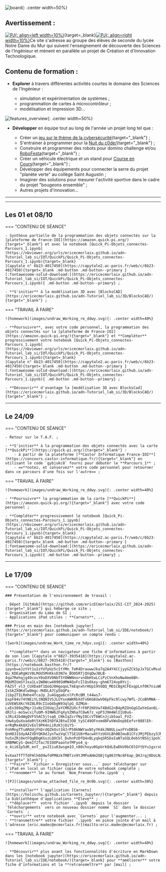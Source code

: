 ![board](images/undraw_Scrum_board_re_wk7v.svg){: .center width=50%}

## Avertissement :

[![PJ](images/undraw_Team_re_0bfe.svg ""){: align=left width=10%}](){target=_blank}[![PJ](images/undraw_Mailbox_re_dvds.svg ""){: align=right width=10%}](mailto:)Ce site s'adresse au groupe des élèves de seconde du lycée Notre Dame du Mur qui suivent l'enseignement de découverte des Sciences de l'Ingénieur et mènent en parallèle un projet de Création et d'Innovation Technologique.


## Contenu de formation :

- **Explorer** à travers différentes activités courtes le domaine des Sciences de l'Ingénieur :

    - simulation et expérimentation de systèmes ;
    - programmation de cartes à microcontrôleur ;
    - modélisation et impression 3D...

![features_overview](images/undraw_features_overview_jg7a.svg){: .center width=50%}

- **Développer** en équipe tout au long de l'année un projet long tel que :

    - Créer un [jeu sur le thème de la cybersécurité](https://cyber.gouv.fr/actualites/au-college-et-au-lycee-former-a-la-cybersecurite-par-le-jeu){target="_blank"} ;
    - S'entrainer à programmer pour la [Nuit du c0de/](https://www.nuitducode.net/){target="_blank"} ;​
    - Construire et programmer des robots pour domino challenge et/ou [RoboFesta](https://www.robofesta.fr){target="_blank"} ;
    - Créer un véhicule électrique et un stand pour [Course en Cours](https://www.course-en-cours.com/fr/){target="_blank"} ;    
    - Développer des équipements pour connecter la serre du projet "planète verte" au collège Saint Augustin ;
    - Imaginer des solutions pour mesurer l'activité sportive dans le cadre du projet "bougeons ensemble" ;
    - Autres projets d'innovation...

[mail]: mailto:eric.madec@ecmorlaix.fr "eric.madec@ecmorlaix.fr"


***
<!--
!!! info "A LIRE :"

    - [Travailler PYTHON en prépa ECG](https://www.prepaplus.tv/blog/50/Travailler-python-en-prepa-ECG){target=_blank} ;

    - [LA LICENCE MIASHS Mathématiques et informatiques appliquées aux sciences humaines et sociales](https://www.onisep.fr/recherche?text=La+licence+MIASHS){target=_blank} ;

    - [Sortir de sa zone de confort pour apprendre afin de se réaliser](https://static.wixstatic.com/media/557f79_7cbdd28074e84e4882ec9314f46d5fb0~mv2.jpeg/v1/fill/w_1024,h_768,al_c,q_90/557f79_7cbdd28074e84e4882ec9314f46d5fb0~mv2.webp){target=_blank} ;
        source : <https://www.jeromefrugere.com/post/pourquoi-dit-on-qu-il-faut-se-faire-violence-pour-sortir-de-sa-zone-de-confort>
    
    - [Présentation SI](https://ericecmorlaix.github.io/si/){target=_blank}

    - [Présentation NSI](https://ericecmorlaix.github.io/nsi/){target=_blank}

***

## Du 26/03

=== "CONTENU DE SÉANCE"

    - Reprise des projets : Précision des sujets, recherche des problématiques fonctionnelles à résoudre, liste des tâches à réaliser, investigation de solutions technologiques...
    
    - Ressources :
        - [Le challenge robotique Brestois programmé le 15 mai](https://ericecmorlaix.github.io/1SI_2024-2025/Projet/Challenge_Robotique_SI_Brestois.pdf){target=_blank} ;
        - [Yahboom Building:bit starter kit](http://www.yahboom.net/study/Building_bit){target=_blank} : penser à [recharger la batterie](./yahboom/charge_batterie.pdf){target=_blank}, utiliser l'[éditeur Python recommandé](./yahboom/editeur_mu.pdf){target=_blank}, installer dans une carte [BBC micro:bit](https://ericecmorlaix.github.io/adn-Tutoriel_lab_si/IOT/BBC_microbit/){target=_blank} la bibliothèque [Micropython Building:bit](./yahboom/bibliotheque_building-bit.pdf){target=_blank}, réaliser [le montage d'une mini-voiture](./yahboom/bibliotheque_building-bit.pdf){target=_blank}, programmer avec les fonctions de [l'API MicroPython Building:bit](./yahboom/Buildingbit_MicroPython_API.pdf){target=_blank} ;
        - [4tronix bit:bot](https://4tronix.co.uk/blog/?p=1490){target=_blank} ;
         

=== "TRAVAIL À FAIRE"

    ![homework](images/undraw_Working_re_ddwy.svg){: .center width=40%}

    - **Poursuivre** les travaux pour votre projet ;

***
## Le 30/01

=== "CONTENU DE SÉANCE"

    - Poursuite des projets : Précision des sujets, recherche des problématiques fonctionnelles à résoudre, liste des tâches à réaliser, investigation de solutions technologiques...
    
    - Ressources :
        - [Yahboom Building:bit starter kit](http://www.yahboom.net/study/Building_bit){target=_blank} : penser à [recharger la batterie](./yahboom/charge_batterie.pdf){target=_blank}, utiliser l'[éditeur Python recommandé](./yahboom/editeur_mu.pdf){target=_blank}, installer dans une carte [BBC micro:bit](https://ericecmorlaix.github.io/adn-Tutoriel_lab_si/IOT/BBC_microbit/){target=_blank} la bibliothèque [Micropython Building:bit](./yahboom/bibliotheque_building-bit.pdf){target=_blank}, réaliser [le montage d'une mini-voiture](./yahboom/bibliotheque_building-bit.pdf){target=_blank}, programmer avec les fonctions de [l'API MicroPython Building:bit](./yahboom/Buildingbit_MicroPython_API.pdf){target=_blank} ;
        - [4tronix bit:bot](https://4tronix.co.uk/blog/?p=1490){target=_blank} ;
         

=== "TRAVAIL À FAIRE"

    ![homework](images/undraw_Working_re_ddwy.svg){: .center width=40%}

    - **Poursuivre** les travaux pour votre projet ;

***

## Le 23/01

- Présentation des spécialités [Sciences de l'Ingénieur](https://ericecmorlaix.github.io/si/){target=_blank} et [Numérique et Sciences Informatique](https://ericecmorlaix.github.io/nsi/){target=_blank} ;

***
## Le 16/01

=== "CONTENU DE SÉANCE"

    - Poursuite des projets : Précision des sujets, recherche des problématiques fonctionnelles à résoudre, liste des tâches à réaliser, investigation de solutions technologiques...

=== "TRAVAIL À FAIRE"

    ![homework](images/undraw_Working_re_ddwy.svg){: .center width=40%}

    - **Poursuivre** les travaux pour votre projet ;

***
## Le 09/01

=== "CONTENU DE SÉANCE"

    - Organisation des projets : choix des sujets, recherche des problématiques fonctionnelles à résoudre, liste des tâches à réaliser,...

=== "TRAVAIL À FAIRE"

    ![homework](images/undraw_Working_re_ddwy.svg){: .center width=40%}

    - **Poursuivre** les travaux pour votre projet ;

## Les 12 et 19/12

=== "CONTENU DE SÉANCE"

    - **​Prise en main** de la programmation des Lego Mindstorms EV3 avec l'application : "EV3 Classroom" :
        1. **Hello !** => expérimenter afin d'expliquer comment fonctionne la communication avec la brique depuis une tablette et depuis un PC...  ;​​​​​
        2. **Moteurs et capteurs** => programmer les différents capteurs et moteurs disponibles afin d'expliquer leur fonctionnement... ;
        3. **Se déplacer** => construire et programmer une base motrice afin d'expliquer le déplacement produit par les différentes instructions... ;
        4. **Fichier > Nouveau Projet**  =>  créer une nouvelle trame de programmation personnalisée et la partager...

=== "TRAVAIL À FAIRE"

    ![homework](images/undraw_Working_re_ddwy.svg){: .center width=40%}

    - **Réfléchir** aux différents projets envisagés ;

    - **Relever** tous [les défis sur BBC micro:bit](./bbc_microbit){target=_blank} ;

    - **Finir**, avec votre code personnel, la programmation des objets connectés sur la [plateforme de France-IOI​​](https://amazon.quick-pi.org/){target="_blank"} et compléter votre notebook [Quick_Pi-Objets_connectes-Parcours_1.ipynb](https://nbviewer.org/urls/ericecmorlaix.github.io/adn-Tutoriel_lab_si/IOT/QuickPi/Quick_Pi-Objets_connectes-Parcours_1.ipynb){target=_blank} [:fontawesome-solid-download:](https://ericecmorlaix.github.io/adn-Tutoriel_lab_si/IOT/QuickPi/Quick_Pi-Objets_connectes-Parcours_1.ipynb){ .md-button .md-button--primary} ;

    - **Découvrir** d'avantage la [modélisation 3D avec BlocksCad](https://ericecmorlaix.github.io/adn-Tutoriel_lab_si/3D/BlocksCAD/){target="_blank"} ;
***
## Les 21 et 28/11

=== "CONTENU DE SÉANCE"

    - Recherche de pistes de projets et répartition en équipe ;
    - Synthèse partielle de la programmation des objets connectés sur la [plateforme de France-IOI​​](https://amazon.quick-pi.org/){target="_blank"} et avec le notebook [Quick_Pi-Objets_connectes-Parcours_1.ipynb](https://nbviewer.org/urls/ericecmorlaix.github.io/adn-Tutoriel_lab_si/IOT/QuickPi/Quick_Pi-Objets_connectes-Parcours_1.ipynb){target=_blank} ;[:fontawesome-solid-download:](https://ericecmorlaix.github.io/adn-Tutoriel_lab_si/IOT/QuickPi/Quick_Pi-Objets_connectes-Parcours_1.ipynb){ .md-button .md-button--primary}

    - **Programmer** une carte [BBC micro:bit](https://ericecmorlaix.github.io/adn-Tutoriel_lab_si/IOT/BBC_microbit/){target=_blank} afin de relever [les défis...](./bbc_microbit){target=_blank} ;    
    

=== "TRAVAIL À FAIRE"

    ![homework](images/undraw_Working_re_ddwy.svg){: .center width=40%}

    - **Relever** tous [les défis sur BBC micro:bit](./bbc_microbit){target=_blank} ;

    - **Poursuivre**, avec votre code personnel, la programmation des objets connectés sur la [plateforme de France-IOI​​](https://amazon.quick-pi.org/){target="_blank"} et compléter progressivement votre notebook [Quick_Pi-Objets_connectes-Parcours_1.ipynb](https://nbviewer.org/urls/ericecmorlaix.github.io/adn-Tutoriel_lab_si/IOT/QuickPi/Quick_Pi-Objets_connectes-Parcours_1.ipynb){target=_blank} [:fontawesome-solid-download:](https://ericecmorlaix.github.io/adn-Tutoriel_lab_si/IOT/QuickPi/Quick_Pi-Objets_connectes-Parcours_1.ipynb){ .md-button .md-button--primary} ;

    - **Découvrir** d'avantage la [modélisation 3D avec BlocksCad](https://ericecmorlaix.github.io/adn-Tutoriel_lab_si/3D/BlocksCAD/){target="_blank"} ;

    - **Jouer** à résoudre le Casse Tête en ligne [ici (code JavaScript)](http://isn.si.lycee.ecmorlaix.fr/casseTete/){target=_blank} ou encore [là (code Scratch)](https://scratch.mit.edu/projects/179937454/){target=_blank} ;

***
## Le 07/11 (et 14/11 en autonomie)

=== "CONTENU DE SÉANCE"

    - Synthèse partielle de la programmation des objets connectés sur la [plateforme de France-IOI​​](https://amazon.quick-pi.org/){target="_blank"} et avec le notebook [Quick_Pi-Objets_connectes-Parcours_1.ipynb](https://nbviewer.org/urls/ericecmorlaix.github.io/adn-Tutoriel_lab_si/IOT/QuickPi/Quick_Pi-Objets_connectes-Parcours_1.ipynb){target=_blank} [:fontawesome-solid-download:](https://ericecmorlaix.github.io/adn-Tutoriel_lab_si/IOT/QuickPi/Quick_Pi-Objets_connectes-Parcours_1.ipynb){ .md-button .md-button--primary}

    - **Programmer** une carte [BBC micro:bit](https://ericecmorlaix.github.io/adn-Tutoriel_lab_si/IOT/BBC_microbit/){target=_blank} afin de relever [les défis...](./bbc_microbit){target=_blank} ;    
    

=== "TRAVAIL À FAIRE"

    ![homework](images/undraw_Working_re_ddwy.svg){: .center width=40%}

    - **relever** tous [les défis sur BBC micro:bit](./bbc_microbit){target=_blank} ;

    - **Poursuivre**, avec votre code personnel, la programmation des objets connectés sur la [plateforme de France-IOI​​](https://amazon.quick-pi.org/){target="_blank"} et compléter progressivement votre notebook [Quick_Pi-Objets_connectes-Parcours_1.ipynb](https://nbviewer.org/urls/ericecmorlaix.github.io/adn-Tutoriel_lab_si/IOT/QuickPi/Quick_Pi-Objets_connectes-Parcours_1.ipynb){target=_blank} [:fontawesome-solid-download:](https://ericecmorlaix.github.io/adn-Tutoriel_lab_si/IOT/QuickPi/Quick_Pi-Objets_connectes-Parcours_1.ipynb){ .md-button .md-button--primary} ;

    - **Découvrir** d'avantage la [modélisation 3D avec BlocksCad](https://ericecmorlaix.github.io/adn-Tutoriel_lab_si/3D/BlocksCAD/){target="_blank"} ;

    - **Jouer** à résoudre le Casse Tête en ligne [ici (code JavaScript)](http://isn.si.lycee.ecmorlaix.fr/casseTete/){target=_blank} ou encore [là (code Scratch)](https://scratch.mit.edu/projects/179937454/){target=_blank} ;
***
## Les 10 et 17/10

=== "CONTENU DE SÉANCE"

    - Synthèse partielle de la programmation des objets connectés sur la [plateforme de France-IOI​​](https://amazon.quick-pi.org/){target="_blank"} et avec le notebook [Quick_Pi-Objets_connectes-Parcours_1.ipynb](https://nbviewer.org/urls/ericecmorlaix.github.io/adn-Tutoriel_lab_si/IOT/QuickPi/Quick_Pi-Objets_connectes-Parcours_1.ipynb){target=_blank} [:fontawesome-solid-download:](https://ericecmorlaix.github.io/adn-Tutoriel_lab_si/IOT/QuickPi/Quick_Pi-Objets_connectes-Parcours_1.ipynb){ .md-button .md-button--primary}

    - **S'initier** à la modélisation 3D avec [BlocksCAD](https://ericecmorlaix.github.io/adn-Tutoriel_lab_si/3D/BlocksCAD/){target="_blank"} ;

    - Evocation du projet **"Couronne de l'Avent"** :

    <center>
    <iframe width="560" height="315" src="https://www.youtube-nocookie.com/embed/RwjsnJRihXg?si=Thi1l0IKc9Zej4Pv" title="YouTube video player" frameborder="0" allow="accelerometer; autoplay; clipboard-write; encrypted-media; gyroscope; picture-in-picture; web-share" allowfullscreen></iframe>
    </center>

    > Quelles solutions pour les bougies ?
    

=== "TRAVAIL À FAIRE"

    ![homework](images/undraw_Working_re_ddwy.svg){: .center width=40%}

    - **Poursuivre**, avec votre code personnel, la programmation des objets connectés sur la [plateforme de France-IOI​​](https://amazon.quick-pi.org/){target="_blank"} et compléter progressivement votre notebook [Quick_Pi-Objets_connectes-Parcours_1.ipynb](https://nbviewer.org/urls/ericecmorlaix.github.io/adn-Tutoriel_lab_si/IOT/QuickPi/Quick_Pi-Objets_connectes-Parcours_1.ipynb){target=_blank} [:fontawesome-solid-download:](https://ericecmorlaix.github.io/adn-Tutoriel_lab_si/IOT/QuickPi/Quick_Pi-Objets_connectes-Parcours_1.ipynb){ .md-button .md-button--primary} ;

    - **Découvrir** d'avantage la [modélisation 3D avec BlocksCad](https://ericecmorlaix.github.io/adn-Tutoriel_lab_si/3D/BlocksCAD/){target="_blank"} ;

    - **Jouer** à résoudre le Casse Tête en ligne [ici (code JavaScript)](http://isn.si.lycee.ecmorlaix.fr/casseTete/){target=_blank} ou encore [là (code Scratch)](https://scratch.mit.edu/projects/179937454/){target=_blank} ;

***
## Le 03/10

=== "CONTENU DE SÉANCE"

    - Remédiation [prise en main](https://ec-morlaix.github.io/info/priseenmain/){:target="_blank"} de l'iPad et de l'E.N.T. ECA.M ;
    - Synthèse partielle (Mélodie, Alternance, Schow lumineux 1) de la programmation des objets connectés sur la [plateforme de France-IOI​​](https://amazon.quick-pi.org/){target="_blank"} et avec le notebook [Quick_Pi-Objets_connectes-Parcours_1.ipynb](https://nbviewer.org/urls/ericecmorlaix.github.io/adn-Tutoriel_lab_si/IOT/QuickPi/Quick_Pi-Objets_connectes-Parcours_1.ipynb){target=_blank} [:fontawesome-solid-download:](https://ericecmorlaix.github.io/adn-Tutoriel_lab_si/IOT/QuickPi/Quick_Pi-Objets_connectes-Parcours_1.ipynb){ .md-button .md-button--primary}    
 
-->
***
## Les 01 et 08/10

=== "CONTENU DE SÉANCE"

    - Synthèse partielle de la programmation des objets connectés sur la [plateforme de France-IOI​​](https://amazon.quick-pi.org/){target="_blank"} et avec le notebook [Quick_Pi-Objets_connectes-Parcours_1.ipynb](https://nbviewer.org/urls/ericecmorlaix.github.io/adn-Tutoriel_lab_si/IOT/QuickPi/Quick_Pi-Objets_connectes-Parcours_1.ipynb){target=_blank} 
    [Capytale n° 6b23-4017450](https://capytale2.ac-paris.fr/web/c/6b23-4017450){target=_blank .md-button .md-button--primary } 
    [:fontawesome-solid-download:](https://ericecmorlaix.github.io/adn-Tutoriel_lab_si/IOT/QuickPi/Quick_Pi-Objets_connectes-Parcours_1.ipynb){ .md-button .md-button--primary} ;

    - **S'initier** à la modélisation 3D avec [BlocksCAD](https://ericecmorlaix.github.io/adn-Tutoriel_lab_si/3D/BlocksCAD/){target="_blank"} ;


=== "TRAVAIL À FAIRE"

    ![homework](images/undraw_Working_re_ddwy.svg){: .center width=40%}

    - **Poursuivre**, avec votre code personnel, la programmation des objets connectés sur la [plateforme de France-IOI​​](https://amazon.quick-pi.org/){target="_blank"} et **Compléter** progressivement votre notebook [Quick_Pi-Objets_connectes-Parcours_1.ipynb](https://nbviewer.org/urls/ericecmorlaix.github.io/adn-Tutoriel_lab_si/IOT/QuickPi/Quick_Pi-Objets_connectes-Parcours_1.ipynb){target=_blank} 
    [Capytale n° 6b23-4017450](https://capytale2.ac-paris.fr/web/c/6b23-4017450){target=_blank .md-button .md-button--primary } 
    [:fontawesome-solid-download:](https://ericecmorlaix.github.io/adn-Tutoriel_lab_si/IOT/QuickPi/Quick_Pi-Objets_connectes-Parcours_1.ipynb){ .md-button .md-button--primary} ;

    - **Découvrir** d'avantage la [modélisation 3D avec BlocksCad](https://ericecmorlaix.github.io/adn-Tutoriel_lab_si/3D/BlocksCAD/){target="_blank"} ;
***
## Le 24/09

=== "CONTENU DE SÉANCE"

    - Retour sur le T.A.F. ;    

    - **S'initier** à la programmation des objets connectés avec la carte [**QuickPi**](https://quick-pi.org/){target="_blank"} :
        - à partir de la plateforme [**Castor Informatique France-IOI**](https://concours.castor-informatique.fr/){target="_blank"}​ en utilisant le code `gybjukc8` fourni​​​ pour débuter le **Parcours_1** ;
        - ==**notez, et conservez** votre code personnel pour retourner dans ce parcours d'une fois sur l'autre== ;

=== "TRAVAIL À FAIRE"

    ![homework](images/undraw_Working_re_ddwy.svg){: .center width=40%}

    - **Poursuivre** la programmation de la carte [**QuickPi**](https://amazon.quick-pi.org/){target="_blank"} avec votre code personnel ;
    
    - **Compléter** progressivement le notebook [Quick_Pi-Objets_connectes-Parcours_1.ipynb](https://nbviewer.org/urls/ericecmorlaix.github.io/adn-Tutoriel_lab_si/IOT/QuickPi/Quick_Pi-Objets_connectes-Parcours_1.ipynb){target=_blank} 
    [Capytale n° 6b23-4017450](https://capytale2.ac-paris.fr/web/c/6b23-4017450){target=_blank .md-button .md-button--primary } 
    [:fontawesome-solid-download:](https://ericecmorlaix.github.io/adn-Tutoriel_lab_si/IOT/QuickPi/Quick_Pi-Objets_connectes-Parcours_1.ipynb){ .md-button .md-button--primary} ;        

***

## Le 17/09

=== "CONTENU DE SÉANCE"

    ### Présentation de l'environnement de travail :
    
    - Dépot [GitHub](https://github.com/ericECmorlaix/2SI-CIT_2024-2025){target="_blank"} qui héberge ce site ;
    - Organisation du Labo de SI ;
    - Applications iPad utiles : **Carnets**, ...   

    ### Prise en main des [notebook jupyter](https://ericecmorlaix.github.io/adn-Tutoriel_lab_si/IDE/notebook/){target="_blank"} pour communiquer un compte rendu :

    ![work](images/undraw_Work_time_re_hdyv.svg){: .center width=40%}

    - **compléter** dans un navigateur une fiche d'informations à partir de son lien [Capytale n°8827-3935418](https://capytale2.ac-paris.fr/web/c/8827-3935418){target="_blank"} ou [Basthon](https://notebook.basthon.fr/?ipynb=eJztVt1u2zYUfpUz5cItYMn_TeR4DrauwwJka7q2A4Y4CCjyyGZCkSpJxTGCvMsuk0fYtV9sh_JPnQAbltwNmGHIPCTP3_d9pHwbcVTKRcOz26hAzwTzLBre3jXr-Qu_KDEaRgWzV8LMddSMnKksD3N7e_BOO5RTjQVqDwJBLB-4qa7Rehqjg49couY0oDXVONbT5YOWWNnorvn8bHtwLCiPzCVnXhoNw4me6Bh-MQUMIUmSYJxa1Lv2W8Wcw4090SHMW4QvFcIlQs6koy-ghm6724vp0Ycj-FAZST_vl3_CUXDa8f1QoQJ0HgoqoLTmEqnxhrHUp19VdQQ_MO1CBgXCFExqpLnf0K7niuWDl2i3kV-IxSkZX0Kdlw0mgc-MdDLA7Cp5bQPa-Jibp2TILRmhe4fcaJp_2u4Gqga6cnlPcRcBM_t44ws7-ExpF84v74tNEiYLtNQNIVSJLUYxnAWKRbXdfv6KG6UwVO6pFkc9lcwy7WfL-2CoBhMWA--iUVEWSXKcY0Z8LR9cIIoQ4bgN93qlpG_OZMGm-LxEn389qZMgrJ1xNzII6UqjZaYCMRZUXcfrF0P2HXVw74BdG2nB4pRZOnGgGIwYeGan6L-dRJli-moSwcxiTubM-9INW62FqXyVZNha7C8w67z_vpP3J9H4WlIIU8uG-sJRi42b4WgQVFS5AC5jtsq6_CNkIqZcrfNyI8CcVT6WCnJjib5aal_FVZ-tHwkyQuXoadeRt5XzKKIhDfAJBtwI3O0_tySC49OFnxmdBFwVWxDopbEefvr088lEh-erRqMx4kQX2vEol9PK4niiRzK3jOiYS-FnhMngTTsAROdjFhDrdQZkOst34JrP50kNWYaxNtyYK4kJN0ULiwzFYxDBS6-QnH831SdyAAIVDYQK0dJynTwzVqClTSE1U8rMacw4tYzUGVLBh0BImuB1CFzJMjPEbzy3JN9DgpHbRUlgxQUKyQ5hurDGcVPSWim5p0ZjqeP1cJMir-hu5xZRj0etFQgBDgKGszLQOCbl_DuhnPzDfQ4xBLyqkqSR5DaIaNTaSQL0obStNSGj1pohIus1cYw3yKuw8YLeHtpHw04zoiLKyq_eS6vxRhir3XhBJ7xS_m_ctwrDG98iSKUmz9ET-SRBMWCyS-QemIf2Tac7EIO0PaaotefMFyo4_q-o_4ii6Ip5dK_enT__pv2Iiu63wsgm1O_n80choyu0GpUrkQdLEwDkU9bC6lGYtbYu1gsrxUEvSZMOvOnHmfShRhmqLW0gKUSZMTejzWna2--kvXaa7ffTfdFHlh609wfdPM8zkfMBTzv9tJMPxAHm2O8jtg863YNc8F6ap_QHJrqj0DoLNzGjc9D_alwUUhtK1b37C466epU){target="_blank"} ;
    - **Faire** `Fichier > Enregistrer sous...` pour télécharger sur l'iPad en local un fichier copie de votre notebook complété ;
    - **renommer** le au format `Nom_Prenom-fiche.ipynb` ;    

    ![PJ](images/undraw_attached_file_re_0n9b.svg){: .center width=30%}

    - **installer** l'application [Carnets](https://holzschu.github.io/Carnets_Jupyter/){target="_blank"} depuis la bibliothèque d'applications **Eleve** ;
    - **déplacer**  votre fichier `.ipynb` depuis le dossier `Téléchargements` vers un nouveau dossier nommé `SI` dans le dossier `Carnets` ;
    - **ouvrir** votre notebook avec `Carnets` pour l'augmenter... ;
    - **transmettre** votre fichier `.ipynb` en pièce jointe d'un mail à l'adresse [eric.madec@ecmorlaix.fr](mailto:eric.madec@ecmorlaix.fr) ;


=== "TRAVAIL À FAIRE"

    ![homework](images/undraw_Working_re_ddwy.svg){: .center width=40%}

    - **Découvrir** plus avant les fonctionnalités d'écriture en MarkDown dans les [notebook jupyter](https://ericecmorlaix.github.io/adn-Tutoriel_lab_si/IDE/notebook/){target=_blank} pour **améliorer** votre fiche d'informations et la **retransmettre** par [mail] ;





<!--  





***



<!-- ## Du 07/03

=== "CONTENU DE SÉANCE"

    - Développement des projets respectifs...

=== "TRAVAIL À FAIRE"

    ![homework](images/undraw_Working_re_ddwy.svg){: .center width=40%}

    - **Faire** la [mise à jour d'Obsidian pour découvrir les canvas](https://ericecmorlaix.github.io/adn-Tutoriel_Obsidian/7-Options_Plugins/#canvas){target=_blank} ;
    - **Finir** les [activités d'escape game pour l'accueil des troisièmes](https://ericecmorlaix.github.io/accueil_3/){target=_blank} ;
    - **Poursuivre**, avec votre code personnel, la programmation des objets connectés sur la [plateforme de France-IOI​​](https://amazon.quick-pi.org/){target="_blank"} et compléter progressivement votre notebook [Quick_Pi-Objets_connectes-Parcours_1.ipynb](https://nbviewer.org/urls/ericecmorlaix.github.io/2SI_2022-2023/Quick_Pi-Objets_connectes-Parcours_1.ipynb){target=_blank} [:fontawesome-solid-download:](https://ericecmorlaix.github.io/2SI_2022-2023/Quick_Pi-Objets_connectes-Parcours_1.ipynb){ .md-button .md-button--primary} ;
    - **Découvrir** d'avantage la modélisation 3D avec [BlocksCad](./blocksCAD){target="_blank"} et [Onshape](./Onshape){target="_blank"} ;
    - **Programmer** une carte [BBC micro:bit](./bbc_microbit){target=_blank} ;
    - **Poursuivre** en robotique avec les Lego Mindstorms EV3 et l'application : "EV3 Classroom" ;



***
## Le 28/02

=== "CONTENU DE SÉANCE"

    - **Réaliser** les [activités d'escape game pour l'accueil des troisièmes](https://ericecmorlaix.github.io/accueil_3/){target=_blank} ;

=== "TRAVAIL À FAIRE"

    - **Faire** la [mise à jour d'Obsidian pour découvrir les canvas](https://ericecmorlaix.github.io/adn-Tutoriel_Obsidian/7-Options_Plugins/#canvas){target=_blank} ;

***
## Du 24/01 au 06/02

=== "CONTENU DE SÉANCE"

    - Développement des projets respectifs...

=== "TRAVAIL À FAIRE"

    ![homework](images/undraw_Working_re_ddwy.svg){: .center width=40%}

    - Explorer d'avantage [les fonctionnalités de l'application multiplateforme Obsidian](https://ericecmorlaix.github.io/adn-Tutoriel_Obsidian/){target=_blank} ;
    - **Poursuivre**, avec votre code personnel, la programmation des objets connectés sur la [plateforme de France-IOI​​](https://amazon.quick-pi.org/){target="_blank"} et compléter progressivement votre notebook [Quick_Pi-Objets_connectes-Parcours_1.ipynb](https://nbviewer.org/urls/ericecmorlaix.github.io/2SI_2022-2023/Quick_Pi-Objets_connectes-Parcours_1.ipynb){target=_blank} [:fontawesome-solid-download:](https://ericecmorlaix.github.io/2SI_2022-2023/Quick_Pi-Objets_connectes-Parcours_1.ipynb){ .md-button .md-button--primary} ;
    - **Découvrir** d'avantage la modélisation 3D avec [BlocksCad](./blocksCAD){target="_blank"} et [Onshape](./Onshape){target="_blank"} ;
    - **Programmer** une carte [BBC micro:bit](./bbc_microbit){target=_blank} ;
    - **Poursuivre** en robotique avec les Lego Mindstorms EV3 et l'application : "EV3 Classroom" ;



***
## Les 10 et 17/01

=== "CONTENU DE SÉANCE"

    - **​Prise en main** de la programmation des Lego Mindstorms EV3 avec l'application : "EV3 Classroom" :
        1. **Hello !** => expérimenter afin d'expliquer comment fonctionne la communication avec la brique depuis une tablette et depuis un PC...  ;​​​​​
        2. **Moteurs et capteurs** => programmer les différents capteurs et moteurs disponibles afin d'expliquer leur fonctionnement... ;
        3. **Se déplacer** => construire et programmer une base motrice afin d'expliquer le déplacement produit par les différentes instructions... ;
        4. **Fichier > Nouveau Projet**  =>  créer une nouvelle trame de programmation personnalisée et la partager...

=== "TRAVAIL À FAIRE"

    ![homework](images/undraw_Working_re_ddwy.svg){: .center width=40%}

    - Explorer d'avantage [les fonctionnalités de l'application multiplateforme Obsidian](https://ericecmorlaix.github.io/adn-Tutoriel_Obsidian/){target=_blank}

    - **Poursuivre**, avec votre code personnel, la programmation des objets connectés sur la [plateforme de France-IOI​​](https://amazon.quick-pi.org/){target="_blank"} et compléter progressivement votre notebook [Quick_Pi-Objets_connectes-Parcours_1.ipynb](https://nbviewer.org/urls/ericecmorlaix.github.io/2SI_2022-2023/Quick_Pi-Objets_connectes-Parcours_1.ipynb){target=_blank} [:fontawesome-solid-download:](https://ericecmorlaix.github.io/2SI_2022-2023/Quick_Pi-Objets_connectes-Parcours_1.ipynb){ .md-button .md-button--primary} ;

    - **Découvrir** d'avantage la modélisation 3D avec [BlocksCad](./blocksCAD){target="_blank"} et [Onshape](./Onshape){target="_blank"} ;

    - **Programmer** une carte [BBC micro:bit](./bbc_microbit){target=_blank}

## Le 06/12

=== "CONTENU DE SÉANCE"

    - Modélisation 3D avec [Onshape](./Onshape)  

=== "TRAVAIL À FAIRE"

    ![homework](images/undraw_Working_re_ddwy.svg){: .center width=40%}

    - Explorer d'avantage [les fonctionnalités de l'application multiplateforme Obsidian](https://ericecmorlaix.github.io/adn-Tutoriel_Obsidian/){target=_blank}

    - **Poursuivre**, avec votre code personnel, la programmation des objets connectés sur la [plateforme de France-IOI​​](https://amazon.quick-pi.org/){target="_blank"} et compléter progressivement votre notebook [Quick_Pi-Objets_connectes-Parcours_1.ipynb](https://nbviewer.org/urls/ericecmorlaix.github.io/2SI_2022-2023/Quick_Pi-Objets_connectes-Parcours_1.ipynb){target=_blank} [:fontawesome-solid-download:](https://ericecmorlaix.github.io/2SI_2022-2023/Quick_Pi-Objets_connectes-Parcours_1.ipynb){ .md-button .md-button--primary} ;
    - **Découvrir** d'avantage la [modélisation 3D avec BlocksCad](./blocksCAD){target="_blank"} ;
    - **Programmer** une carte [BBC micro:bit](./bbc_microbit){target=_blank}

***
## Le 29/11

=== "CONTENU DE SÉANCE"

    - Projet de création et d'innovation technologique -> ==Initier le "product backlog" de votre projet==;    

=== "TRAVAIL À FAIRE"

    ![homework](images/undraw_Working_re_ddwy.svg){: .center width=40%}

    - Explorer d'avantage [les fonctionnalités de l'application multiplateforme Obsidian](https://ericecmorlaix.github.io/adn-Tutoriel_Obsidian/){target=_blank}

    - **Poursuivre**, avec votre code personnel, la programmation des objets connectés sur la [plateforme de France-IOI​​](https://amazon.quick-pi.org/){target="_blank"} et compléter progressivement votre notebook [Quick_Pi-Objets_connectes-Parcours_1.ipynb](https://nbviewer.org/urls/ericecmorlaix.github.io/2SI_2022-2023/Quick_Pi-Objets_connectes-Parcours_1.ipynb){target=_blank} [:fontawesome-solid-download:](https://ericecmorlaix.github.io/2SI_2022-2023/Quick_Pi-Objets_connectes-Parcours_1.ipynb){ .md-button .md-button--primary} ;
    - **Découvrir** d'avantage la [modélisation 3D avec BlocksCad](./blocksCAD){target="_blank"} ;
    - **Programmer** une carte [BBC micro:bit](./bbc_microbit){target=_blank}

***


    

=== "TRAVAIL À FAIRE"

    ![homework](images/undraw_Working_re_ddwy.svg){: .center width=40%}

    - Explorer d'avantage [les fonctionnalités de l'application multiplateforme Obsidian](https://ericecmorlaix.github.io/adn-Tutoriel_Obsidian/){target=_blank}

    - **Poursuivre**, avec votre code personnel, la programmation des objets connectés sur la [plateforme de France-IOI​​](https://amazon.quick-pi.org/){target="_blank"} et compléter progressivement votre notebook [Quick_Pi-Objets_connectes-Parcours_1.ipynb](https://nbviewer.org/urls/ericecmorlaix.github.io/2SI_2022-2023/Quick_Pi-Objets_connectes-Parcours_1.ipynb){target=_blank} [:fontawesome-solid-download:](https://ericecmorlaix.github.io/2SI_2022-2023/Quick_Pi-Objets_connectes-Parcours_1.ipynb){ .md-button .md-button--primary} ;

    - **Découvrir** d'avantage la [modélisation 3D avec BlocksCad](./blocksCAD){target="_blank"} ;


****
## Le 08/11

=== "CONTENU DE SÉANCE"

    - Synthèse "Instrument",""Show lumineux 2"", "Avertisseur"  de la programmation des objets connectés sur la [plateforme de France-IOI​​](https://amazon.quick-pi.org/){target="_blank"} et avec le notebook [Quick_Pi-Objets_connectes-Parcours_1.ipynb](https://nbviewer.org/urls/ericecmorlaix.github.io/2SI_2022-2023/Quick_Pi-Objets_connectes-Parcours_1.ipynb){target=_blank} [:fontawesome-solid-download:](https://ericecmorlaix.github.io/2SI_2022-2023/Quick_Pi-Objets_connectes-Parcours_1.ipynb){ .md-button .md-button--primary} ;

    - Synthèse Modélisation 3D avec [BlocksCAD](./blocksCAD){target="_blank"} -> ==**Défin n°2 : Modéliser un support imprimable**== ;

    - Présentation d'un [tutoriel pour l'application multiplateforme Obsidian](https://ericecmorlaix.github.io/adn-Tutoriel_Obsidian/){target=_blank} -> ==Avec l'aide de ShortCut d'automatisation [Capter idée](https://www.icloud.com/shortcuts/40a6686913734aaca605dc1081791336) et [Partager Média](https://www.icloud.com/shortcuts/6285c561258343bfb06b6b58a1956258) collecter des données sur une note du jour dans votre coffre d'Obsidian localisé sur votre iPad== ;

    - Projets...

=== "TRAVAIL À FAIRE"

    ![homework](images/undraw_Working_re_ddwy.svg){: .center width=40%}

    - Explorer d'avantage [les fonctionnalités de l'application multiplateforme Obsidian](https://ericecmorlaix.github.io/adn-Tutoriel_Obsidian/){target=_blank}

    - **Poursuivre**, avec votre code personnel, la programmation des objets connectés sur la [plateforme de France-IOI​​](https://amazon.quick-pi.org/){target="_blank"} et compléter progressivement votre notebook [Quick_Pi-Objets_connectes-Parcours_1.ipynb](https://nbviewer.org/urls/ericecmorlaix.github.io/2SI_2022-2023/Quick_Pi-Objets_connectes-Parcours_1.ipynb){target=_blank} [:fontawesome-solid-download:](https://ericecmorlaix.github.io/2SI_2022-2023/Quick_Pi-Objets_connectes-Parcours_1.ipynb){ .md-button .md-button--primary} ;

    - **Découvrir** d'avantage la [modélisation 3D avec BlocksCad](./blocksCAD){target="_blank"} ;

    - **Jouer** à résoudre le Casse Tête en ligne [ici (code JavaScript)](http://isn.si.lycee.ecmorlaix.fr/casseTete/){target=_blank} ou encore [là (code Scratch)](https://scratch.mit.edu/projects/179937454/){target=_blank} ;
***
## Le 18/10

=== "CONTENU DE SÉANCE"

    - Synthèse "Quelle direction ?" de la programmation des objets connectés sur la [plateforme de France-IOI​​](https://amazon.quick-pi.org/){target="_blank"} et avec le notebook [Quick_Pi-Objets_connectes-Parcours_1.ipynb](https://nbviewer.org/urls/ericecmorlaix.github.io/2CIT_2022-2023/Quick_Pi-Objets_connectes-Parcours_1.ipynb){target=_blank} [:fontawesome-solid-download:](https://ericecmorlaix.github.io/2CIT_2022-2023/Quick_Pi-Objets_connectes-Parcours_1.ipynb){ .md-button .md-button--primary} ;

    - Modélisation 3D avec [BlocksCAD](./blocksCAD){target="_blank"} -> ==**Défin n°2 : Modéliser un support imprimable**== ;

    - Découverte de l'application multiplateforme [Obsidian](https://obsidian.md/){target=_blank} -> ==Créer un coffre d'Obsidian localisé sur votre iPad pour prendre des notes au format `note.md` et y apairer vos fichiers `fiche.ipynb` avec des `fiche.md` grace à jupytext dans Carnets== ;

    <center><iframe width="560" height="315" src="https://www.youtube-nocookie.com/embed/WRkvdtm7ybw" title="YouTube video player" frameborder="0" allow="accelerometer; autoplay; clipboard-write; encrypted-media; gyroscope; picture-in-picture" allowfullscreen></iframe></center>

    - Pistes de projets...


=== "TRAVAIL À FAIRE"

    ![homework](images/undraw_Working_re_ddwy.svg){: .center width=40%}

    ??? tip "Comment se construire un second cerveau avec Obsidian en mode [Zettelkasten](https://fr.wikipedia.org/wiki/Zettelkasten)"

        <center><iframe width="560" height="315" src="https://www.youtube-nocookie.com/embed/B9BLia6FN4s" title="YouTube video player" frameborder="0" allow="accelerometer; autoplay; clipboard-write; encrypted-media; gyroscope; picture-in-picture" allowfullscreen></iframe></center>

        <center><iframe width="560" height="315" src="https://www.youtube-nocookie.com/embed/upyTEnzqJwk" title="YouTube video player" frameborder="0" allow="accelerometer; autoplay; clipboard-write; encrypted-media; gyroscope; picture-in-picture" allowfullscreen></iframe></center>

        <center><iframe width="560" height="315" src="https://www.youtube-nocookie.com/embed/beCbmjygkAg" title="YouTube video player" frameborder="0" allow="accelerometer; autoplay; clipboard-write; encrypted-media; gyroscope; picture-in-picture" allowfullscreen></iframe></center>







***

## Le 04/10

=== "CONTENU DE SÉANCE"

    - Remédiation [Prise en main des notebook jupyter](./notebook) pour communiquer un compte rendu ;

    - **Découvrir** [Ces 12 "jobs du futur" qui vont exploser](https://start.lesechos.fr/travailler-mieux/classements/ces-12-jobs-du-futur-qui-vont-exploser-1174984?xtor=CS2-11) ;

    - **S'initier** à la programmation des objets connectés avec la carte [**QuickPi**](https://quick-pi.org/){target="_blank"} :
        - à partir de la plateforme [**Castor Informatique France-IOI**](https://concours.castor-informatique.fr/){target="_blank"}​ en utilisant le code `9q8vvj6s` fourni​​​ pour débuter le **Parcours_1** ;
        - **regardez** la [vidéo de prise en main de l'interface](https://web.microsoftstream.com/video/3d15c5a0-a510-4553-a45c-892de0227100){target="_blank"} ;
        - ==**notez, transmettez-moi et conservez** votre code personnel pour ce Parcours pour y retourner d'une fois sur l'autre== ;

=== "TRAVAIL À FAIRE"

    ![homework](images/undraw_Working_re_ddwy.svg){: .center width=40%}

    - **Relire** [Ces 12 "jobs du futur" qui vont exploser](https://start.lesechos.fr/travailler-mieux/classements/ces-12-jobs-du-futur-qui-vont-exploser-1174984?xtor=CS2-11) ;

    - **Poursuivre**, avec votre code personnel, la programmation des objets connectés sur la [plateforme de France-IOI​​](https://amazon.quick-pi.org/){target="_blank"} ;

    - Télécharger puis compléter progressivement le notebook [Quick_Pi-Objets_connectes-Parcours_1.ipynb](https://nbviewer.org/urls/ericecmorlaix.github.io/2CIT_2022-2023/Quick_Pi-Objets_connectes-Parcours_1.ipynb){target=_blank} [:fontawesome-solid-download:](https://ericecmorlaix.github.io/2CIT_2022-2023/Quick_Pi-Objets_connectes-Parcours_1.ipynb){ .md-button .md-button--primary}

***

## Le 27/09

=== "CONTENU DE SÉANCE"

    ### Présentation de l'environnement de travail :
    
    - Dépot [GitHub](https://github.com/ericECmorlaix/2CIT_2022-2023){target="_blank"} qui héberge ce site ;
    - Organisation du Labo de SI ;
    - Applications iPad utiles : **Carnets**, **Obsidian**, Mindomo, Sketchbook, **EV3 Classroom**, OnShape, ...   

    ### Prise en main des [notebook jupyter](./notebook) pour communiquer un compte rendu :

    ![work](images/undraw_Work_time_re_hdyv.svg){: .center width=40%}

    - **compléter** dans un navigateur une [fiche d'informations à partir de son lien **basthon**](https://notebook.basthon.fr/?ipynb=eJztVttu4zYQ_ZWp8uBdwJKv2USO66DdYtEAaTfb3RYo4iCgyJHFhCK1JBXHCPIvfUw-oc_-sQ5lx-ukaNHkqShqGDaH5NzOnBnpJuKolItGpzdRiZ4J5lk0urltN_vnflFhNIpKZi-FmeuoHTlTWx72dnbgneQFgkCwqB3KmcYStXdQ0R1Qre3NcEss77mpr9D6oOTgI5eoOS3oTLWO9Gx5ryXWNrptPz-YHTgS5EfmkjMvjR5NdQw_mhJGkCRJEE4oym35rWLO4YM81cHGW4TPNcIFQs6koy-ghn6334_pZwCH8KE2kv7eL3-Hw6C0pfuhRgXoPJRGQ2XNBVLWLWMpSd-ERHrfMe2CBwXClExqpL1f0K73yuW9l2g3ll8IxAkJn0OcFy0mgRdGOhkwdrW8svjnwjythNxUImTvkBtN-0_TfYCqha5a3pHdRcDMPr74wgyOKRS3cH55V6Jbu2GyREv5EEa12KAUw2kosqg3989ecaMUhtg9RePIQMUs075Y3gVBtZiwGCovWjWlJ4mNc8yoYst7F0pFmHDcmHsNo-Dnq1NZshk-z9HPPx03ThDWyrhtGYR0ldEyU6E01DBNHK-Dt_9mXi8kwzeUwZ0DdmWkpUkzY5YGCSgGYwae2Rn6r6dRppi-nEZQWMxJLLyv3KjTWZja10mGncXeArPe-297-XAaTa4kmTBNQ1BeOO6wSTs0PUFFkQvgMmYrr8vfgidioGs6uHporZzVPpYKcmOJlk0TfWmbZmq8I8gIlcOnWUfe1s6jiEa0wCcYcCNwO__cEgmOTha-MDoJuCq2INArYz18_-mH46kOv69ardY4l7Pa4mSqxzK3jMowl8IXhMXum24Ahjq-CEgNerskOsu3YJrP50kDVYaxNtyYS4kJN2UHywzFY_DAS6-QlH819SdSAAITDYTI0NJx4zwzVqClS8E1U8rMac04pYqUEXq0B0AImqB1AFzJKjNU13huibYHBB-3i4pAiksUkh3AbGGN46ais0pyT4nGUsfr5YOLvKYnGbeIejLurEAIcBAwnFWhfBNizD8jyPHfPJ4ghoBXXRElktwG8ow7W06APuS2sy4I1eY1lRSvkdfh_JyegdpHo147It9V7VcP39X6gQer23hODV0r_xfqG0Lhte8QklKT5vgJW5JAEDDZBXIPzEP3utfP8wHfn5DVRrPwpQqK_xPo30kgGiCPpubt2fPn6EdUNL1KI9vQvFecPTIZXaLVqFyFPEia8iadquHRgMysqXS-PlgRDAZJmvTgzTDOpA8xSpqktrKhNsFKwVxBl9N0sNdLB9002xume2KILN3v7u0SB_NM5HyXp71h2st3xT7mOBwidvd7_f1c8EGap_TOFd2SaZ2FOcuI9sMvwnkptSFX_ds_ANaNzPI){target="_blank"} ;
    - **télécharger** sur l'iPad en local un fichier copie du notebook basthon complété ;
    - **renommer** le au format `Nom_Prenom-fiche.ipynb` ;
    - **transmettre** votre fichier `.ipynb` en pièce jointe d'un mail à l'adresse [eric.madec@ecmorlaix.fr](mailto:eric.madec@ecmorlaix.fr) ;

    ![PJ](images/undraw_attached_file_re_0n9b.svg){: .center width=30%}

    - **installer** l'application [Carnets](https://holzschu.github.io/Carnets_Jupyter/){target="_blank"} depuis la bibliothèque d'applications **Eleve** ;
    - **déplacer**  votre fichier `.ipynb` depuis le dossier `Téléchargements` vers un nouveau dossier nommé `SI` dans le dossier `Carnets` ;
    - **ouvrir** votre notebook avec `Carnets` pour l'augmenter...


=== "TRAVAIL À FAIRE"

    ![homework](images/undraw_Working_re_ddwy.svg){: .center width=40%}

    - **Découvrir** plus avant les fonctionnalités d'écriture en MarkDown dans les [notebook jupyter](https://nbviewer.org/urls/ericecmorlaix.github.io/bn/MarkDown-Le_BN_pour_rapporter.ipynb){target=_blank} pour **améliorer** votre fiche d'informations et la **retransmettre** par [mail] ;

    - **Lire** les pages de présentation des spécialités [Siences de l'Ingénieur](http://si.lycee.ecmorlaix.fr/){target=_blank} et [Numérique et Siences Informatiques](http://si.lycee.ecmorlaix.fr/nsi){target=_blank}...


*** -->
<!-- 
## Le 29/03 :

### Activités :

- Evoluer de la programmation Scratch vers Python grace à l'application [PYRATES](https://py-rates.fr/){target=_blank} : ==**-> me transmettre par [mail] votre code personnel ainsi que le temps et le nombre d'essais qu'il vous faut pour passer chaque niveau...**== ;


### Prolongements pour le 26/04 :


- **Finir** tous les niveaux de [PYRATES](https://py-rates.fr/){target=_blank} ;
 -->










